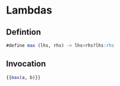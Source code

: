 # Lambdas

## Defintion

```sql
#define max (lhs, rhs) -> lhs>rhs?lhs:rhs
```

## Invocation

```sql
{{max(a, b)}}
```
